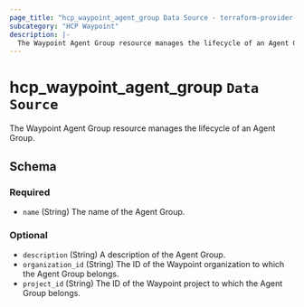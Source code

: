 ```yaml
---
page_title: "hcp_waypoint_agent_group Data Source - terraform-provider-hcp"
subcategory: "HCP Waypoint"
description: |-
  The Waypoint Agent Group resource manages the lifecycle of an Agent Group.
---
```


# hcp_waypoint_agent_group `Data Source`

The Waypoint Agent Group resource manages the lifecycle of an Agent Group.

<!-- schema generated by tfplugindocs -->
## Schema

### Required

- `name` (String) The name of the Agent Group.

### Optional

- `description` (String) A description of the Agent Group.
- `organization_id` (String) The ID of the Waypoint organization to which the Agent Group belongs.
- `project_id` (String) The ID of the Waypoint project to which the Agent Group belongs.